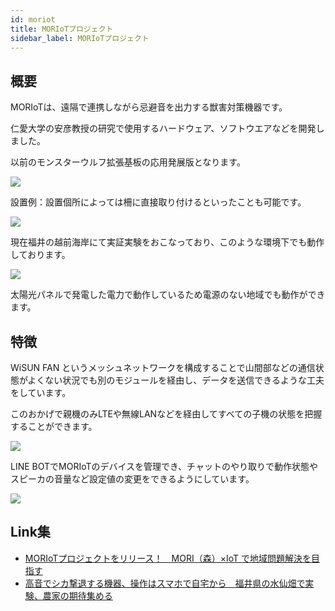```yaml
---
id: moriot
title: MORIoTプロジェクト
sidebar_label: MORIoTプロジェクト
---
```


## 概要

MORIoTは、遠隔で連携しながら忌避音を出力する獣害対策機器です。

仁愛大学の安彦教授の研究で使用するハードウェア、ソフトウエアなどを開発しました。

以前のモンスターウルフ拡張基板の応用発展版となります。

![](/img/docs/moriot/installation.jpg)

設置例：設置個所によっては柵に直接取り付けるといったことも可能です。

![](/img/docs/moriot/example.jpg)

現在福井の越前海岸にて実証実験をおこなっており、このような環境下でも動作しております。

![](/img/docs/moriot/location.jpg)

太陽光パネルで発電した電力で動作しているため電源のない地域でも動作ができます。


## 特徴

WiSUN FAN というメッシュネットワークを構成することで山間部などの通信状態がよくない状況でも別のモジュールを経由し、データを送信できるような工夫をしています。

このおかげで親機のみLTEや無線LANなどを経由してすべての子機の状態を把握することができます。

![](/img/docs/moriot/line.png)

LINE BOTでMORIoTのデバイスを管理でき、チャットのやり取りで動作状態やスピーカの音量など設定値の変更をできるようにしています。


![](/img/docs/moriot/reach.jpg)


## Link集

- [MORIoTプロジェクトをリリース！　MORI（森）×IoT で地域問題解決を目指す](https://www.jindai.ac.jp/department/human/communication/topics/004102.html)
- [高音でシカ撃退する機器、操作はスマホで自宅から　福井県の水仙畑で実験、農家の期待集める](https://www.fukuishimbun.co.jp/articles/-/1383031)
